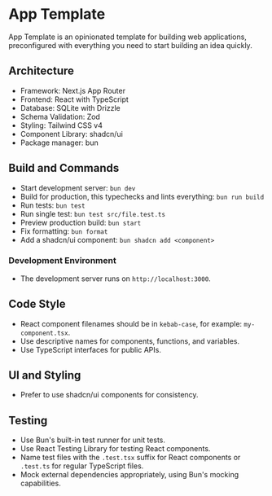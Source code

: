 # App Template

App Template is an opinionated template for building web applications, preconfigured with everything you need to start building an idea quickly.

## Architecture

- Framework: Next.js App Router
- Frontend: React with TypeScript
- Database: SQLite with Drizzle
- Schema Validation: Zod
- Styling: Tailwind CSS v4
- Component Library: shadcn/ui
- Package manager: bun

## Build and Commands

- Start development server: `bun dev`
- Build for production, this typechecks and lints everything: `bun run build`
- Run tests: `bun test`
- Run single test: `bun test src/file.test.ts`
- Preview production build: `bun start`
- Fix formatting: `bun format`
- Add a shadcn/ui component: `bun shadcn add <component>`

### Development Environment

- The development server runs on `http://localhost:3000`.

## Code Style

- React component filenames should be in `kebab-case`, for example: `my-component.tsx`.
- Use descriptive names for components, functions, and variables.
- Use TypeScript interfaces for public APIs.

## UI and Styling

- Prefer to use shadcn/ui components for consistency.

## Testing

- Use Bun's built-in test runner for unit tests.
- Use React Testing Library for testing React components.
- Name test files with the `.test.tsx` suffix for React components or `.test.ts` for regular TypeScript files.
- Mock external dependencies appropriately, using Bun's mocking capabilities.
